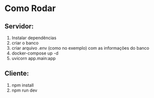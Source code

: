 # Como Rodar

## Servidor:

1. Instalar dependências
2. criar o banco
3. criar arquivo .env (como no exemplo) com as informações do banco
4. docker-compose up -d
5. uvicorn app.main:app

## Cliente:

1. npm install
2. npm run dev
